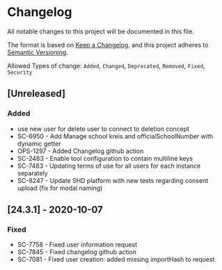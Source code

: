 # Changelog

All notable changes to this project will be documented in this file.

The format is based on [Keep a Changelog](https://keepachangelog.com/en/1.0.0/),
and this project adheres to [Semantic Versioning](https://semver.org/spec/v2.0.0.html).

Allowed Types of change: `Added`, `Changed`, `Deprecated`, `Removed`, `Fixed`, `Security`

## [Unreleased]

### Added

- use new user for delete user to connect to deletion concept
- SC-6950 - Add Manage school kreis and officialSchoolNumber with dynamic getter
- OPS-1297 - Added Changelog github action
- SC-2483 - Enable tool configuration to contain multiline keys
- SC-7483 - Updating terms of use for all users for each instance separately
- SC-8247 - Update SHD platform with new texts regarding consent upload (fix for modal naming)

## [24.3.1] - 2020-10-07

### Fixed

- SC-7758 - Fixed user information request
- SC-7845 - Fixed changelog github action
- SC-7081 - Fixed user creation: added missing importHash to request
